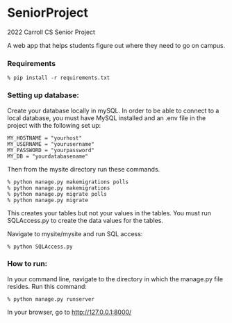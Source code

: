 # SeniorProject
2022 Carroll CS Senior Project

A web app that helps students figure out where they need to go on campus.

### Requirements

    % pip install -r requirements.txt

### Setting up database:
Create your database locally in mySQL.
In order to be able to connect to a local database, you must have MySQL installed and an .env file in the project with the following set up:

    MY_HOSTNAME = "yourhost"
    MY_USERNAME = "yourusername"
    MY_PASSWORD = "yourpassword"
    MY_DB = "yourdatabasename"

Then from the mysite directory run these commands.

    % python manage.py makemigrations polls
    % python manage.py makemigrations
    % python manage.py migrate polls
    % python manage.py migrate

This creates your tables but not your values in the tables. You must run SQLAccess.py to create the data values for the tables.

Navigate to mysite/mysite and run SQL access:

    % python SQLAccess.py

### How to run:

In your command line, navigate to the directory in which the manage.py file resides.
Run this command:

    % python manage.py runserver

In your browser, go to http://127.0.0.1:8000/